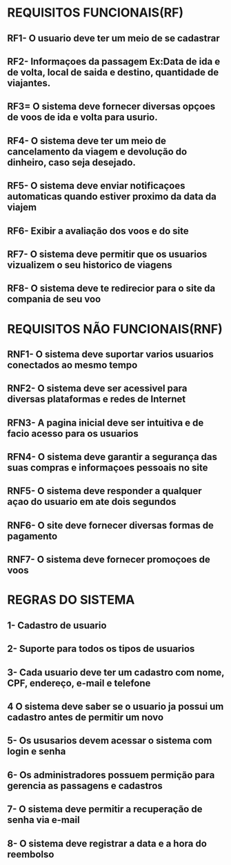 # REQUISITOS FUNCIONAIS(RF)

## RF1- O usuario deve ter um meio de se cadastrar
## RF2- Informaçoes da passagem Ex:Data de ida e de volta, local de saida e destino, quantidade de viajantes.
## RF3= O sistema deve fornecer diversas opçoes de voos de ida e volta para usurio.
## RF4- O sistema deve ter um meio de cancelamento da viagem e devolução do dinheiro, caso seja desejado.
## RF5- O sistema deve enviar notificaçoes automaticas quando estiver proximo da data da viajem
## RF6- Exibir a avaliação dos voos e do site
## RF7- O sistema deve permitir que os usuarios vizualizem o seu historico de viagens
## RF8- O sistema deve te redirecior para o site da compania de seu voo

# REQUISITOS NÃO FUNCIONAIS(RNF)

## RNF1- O sistema deve suportar varios usuarios conectados ao mesmo tempo
## RNF2- O sistema deve ser acessivel para diversas plataformas e redes de Internet
## RFN3- A pagina inicial deve ser intuitiva e de facio acesso para os usuarios
## RFN4- O sistema deve garantir a segurança das suas compras e informaçoes pessoais no site
## RNF5- O sistema deve responder a qualquer açao do usuario em ate dois segundos
## RNF6- O site deve fornecer diversas formas de pagamento
## RNF7- O sistema deve fornecer promoçoes de voos

# REGRAS DO SISTEMA

## 1- Cadastro de usuario
## 2- Suporte para todos os tipos de usuarios
## 3- Cada usuario deve ter um cadastro com nome, CPF, endereço, e-mail e telefone
## 4 O sistema deve saber se o usuario ja possui um cadastro antes de permitir um novo
## 5- Os ususarios devem acessar o sistema com login e senha
## 6- Os administradores possuem permição para gerencia as passagens e cadastros
## 7- O sistema deve permitir a recuperação de senha via e-mail
## 8- O sistema deve registrar a data e a hora do reembolso


